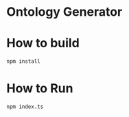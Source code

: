 
# Ontology Generator

# How to build

```shell
npm install
```

# How to Run

```shell
npm index.ts
```